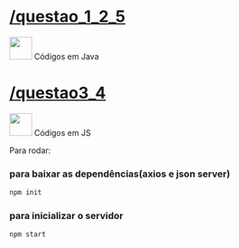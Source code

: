 # [/questao_1_2_5](https://github.com/leojunji/targetQuestoes/tree/main/questao_1_2_5) 

<img loading="lazy" src="https://cdn.jsdelivr.net/gh/devicons/devicon/icons/java/java-original.svg" width="40" height="40"/> Códigos em Java

# [/questao3_4](https://github.com/leojunji/targetQuestoes/tree/main/questao3_4)  

<img loading="lazy" src="https://cdn.jsdelivr.net/gh/devicons/devicon@latest/icons/javascript/javascript-original.svg" width="40" height="40"/> Códigos em JS

Para rodar:

### para baixar as dependências(axios e json server)
```bash
npm init
```

### para inicializar o servidor
```bash
npm start
```
